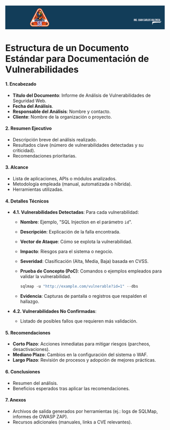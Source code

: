 ![Mesa](https://github.com/Grandote58/CloudSafeGuard/blob/main/Mesa.png)

# **Estructura de un Documento Estándar para Documentación de Vulnerabilidades**

#### **1. Encabezado**

- **Título del Documento**: Informe de Análisis de Vulnerabilidades de Seguridad Web.
- **Fecha del Análisis**.
- **Responsable del Análisis**: Nombre y contacto.
- **Cliente**: Nombre de la organización o proyecto.

#### **2. Resumen Ejecutivo**

- Descripción breve del análisis realizado.
- Resultados clave (número de vulnerabilidades detectadas y su criticidad).
- Recomendaciones prioritarias.

#### **3. Alcance**

- Lista de aplicaciones, APIs o módulos analizados.
- Metodología empleada (manual, automatizada o híbrida).
- Herramientas utilizadas.

#### **4. Detalles Técnicos**

- **4.1. Vulnerabilidades Detectadas**: Para cada vulnerabilidad:

  - **Nombre**: Ejemplo, "SQL Injection en el parámetro `id`".

  - **Descripción**: Explicación de la falla encontrada.

  - **Vector de Ataque**: Cómo se explota la vulnerabilidad.

  - **Impacto**: Riesgos para el sistema o negocio.

  - **Severidad**: Clasificación (Alta, Media, Baja) basada en CVSS.

  - **Prueba de Concepto (PoC)**: Comandos o ejemplos empleados para validar la vulnerabilidad.

    

    ```python
    sqlmap -u "http://example.com/vulnerable?id=1" --dbs
    ```

  - **Evidencia**: Capturas de pantalla o registros que respalden el hallazgo.

- **4.2. Vulnerabilidades No Confirmadas**:

  - Listado de posibles fallos que requieren más validación.

#### **5. Recomendaciones**

- **Corto Plazo**: Acciones inmediatas para mitigar riesgos (parcheos, desactivaciones).
- **Mediano Plazo**: Cambios en la configuración del sistema o WAF.
- **Largo Plazo**: Revisión de procesos y adopción de mejores prácticas.

#### **6. Conclusiones**

- Resumen del análisis.
- Beneficios esperados tras aplicar las recomendaciones.

#### **7. Anexos**

- Archivos de salida generados por herramientas (ej.: logs de SQLMap, informes de OWASP ZAP).
- Recursos adicionales (manuales, links a CVE relevantes).